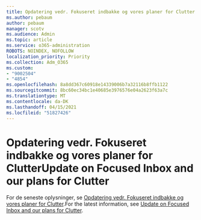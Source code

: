```yaml
---
title: Opdatering vedr. Fokuseret indbakke og vores planer for Clutter
ms.author: pebaum
author: pebaum
manager: scotv
ms.audience: Admin
ms.topic: article
ms.service: o365-administration
ROBOTS: NOINDEX, NOFOLLOW
localization_priority: Priority
ms.collection: Adm_O365
ms.custom:
- "9002504"
- "4854"
ms.openlocfilehash: 8a8dd367c60918e14339006b7a32116b8ffb1122
ms.sourcegitcommit: 8bc60ec34bc1e40685e3976576e04a2623f63a7c
ms.translationtype: MT
ms.contentlocale: da-DK
ms.lasthandoff: 04/15/2021
ms.locfileid: "51827426"
---
```

# <a name="update-on-focused-inbox-and-our-plans-for-clutter"></a><span data-ttu-id="3f86e-102">Opdatering vedr. Fokuseret indbakke og vores planer for Clutter</span><span class="sxs-lookup"><span data-stu-id="3f86e-102">Update on Focused Inbox and our plans for Clutter</span></span>

<span data-ttu-id="3f86e-103">For de seneste oplysninger, se [Opdatering vedr. Fokuseret indbakke og vores planer for Clutter](https://techcommunity.microsoft.com/t5/outlook-blog/update-on-focused-inbox-and-our-plans-for-clutter/ba-p/136448).</span><span class="sxs-lookup"><span data-stu-id="3f86e-103">For the latest information, see [Update on Focused Inbox and our plans for Clutter](https://techcommunity.microsoft.com/t5/outlook-blog/update-on-focused-inbox-and-our-plans-for-clutter/ba-p/136448).</span></span>

